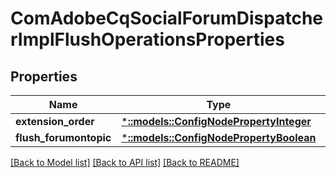 # ComAdobeCqSocialForumDispatcherImplFlushOperationsProperties

## Properties
Name | Type | Description | Notes
------------ | ------------- | ------------- | -------------
**extension_order** | [***::models::ConfigNodePropertyInteger**](configNodePropertyInteger.md) |  | [optional] 
**flush_forumontopic** | [***::models::ConfigNodePropertyBoolean**](configNodePropertyBoolean.md) |  | [optional] 

[[Back to Model list]](../README.md#documentation-for-models) [[Back to API list]](../README.md#documentation-for-api-endpoints) [[Back to README]](../README.md)



